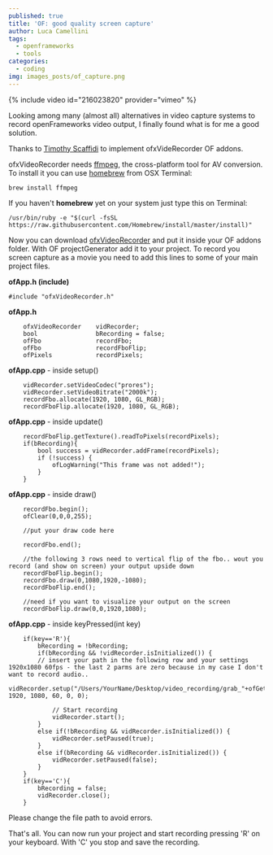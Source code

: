 ```yaml
---
published: true
title: 'OF: good quality screen capture'
author: Luca Camellini
tags:
  - openframeworks
  - tools
categories:
  - coding
img: images_posts/of_capture.png
---
```

{% include video id="216023820" provider="vimeo" %}

Looking among many (almost all) alternatives in video capture systems to record openFrameworks video output, I finally found what is for me a good solution.

Thanks to [Timothy Scaffidi](https://github.com/timscaffidi) to implement ofxVideRecorder OF addons.

ofxVideoRecorder needs [ffmpeg](http://ffmpeg.org), the cross-platform tool for AV conversion. To install it you can use [homebrew](https://brew.sh) from OSX Terminal:

```
brew install ffmpeg
```

If you haven't **homebrew** yet on your system just type this on Terminal:

```
/usr/bin/ruby -e "$(curl -fsSL https://raw.githubusercontent.com/Homebrew/install/master/install)"
```

Now you can download [ofxVideoRecorder](https://github.com/timscaffidi/ofxVideoRecorder) and put it inside your OF addons folder. With OF projectGenerator add it to your project.
To record you screen capture as a movie you need to add this lines to some of your main project files.

**ofApp.h (include)**
```
#include "ofxVideoRecorder.h"
```

**ofApp.h**
```
    ofxVideoRecorder    vidRecorder;
    bool 				bRecording = false;
    ofFbo 				recordFbo;
    ofFbo 				recordFboFlip;
    ofPixels 			recordPixels;
```


**ofApp.cpp** - inside setup()
```
    vidRecorder.setVideoCodec("prores");
    vidRecorder.setVideoBitrate("2000k");
    recordFbo.allocate(1920, 1080, GL_RGB);
    recordFboFlip.allocate(1920, 1080, GL_RGB);
```


**ofApp.cpp** - inside update()
```
    recordFboFlip.getTexture().readToPixels(recordPixels);
    if(bRecording){
        bool success = vidRecorder.addFrame(recordPixels);
        if (!success) {
            ofLogWarning("This frame was not added!");
        }
    }
```


**ofApp.cpp** - inside draw()
```
    recordFbo.begin();
    ofClear(0,0,0,255);

	//put your draw code here
    
    recordFbo.end();
    
    //the following 3 rows need to vertical flip of the fbo.. wout you record (and show on screen) your output upside down
    recordFboFlip.begin();
    recordFbo.draw(0,1080,1920,-1080);
    recordFboFlip.end();
    
    //need if you want to visualize your output on the screen
    recordFboFlip.draw(0,0,1920,1080);
```


**ofApp.cpp** - inside keyPressed(int key)
```
	if(key=='R'){
        bRecording = !bRecording;
        if(bRecording && !vidRecorder.isInitialized()) {
        // insert your path in the following row and your settings 1920x1080 60fps - the last 2 parms are zero because in my case I don't want to record audio..
 vidRecorder.setup("/Users/YourName/Desktop/video_recording/grab_"+ofGetTimestampString()+".mov", 1920, 1080, 60, 0, 0);
                       
            // Start recording
            vidRecorder.start();
        }
        else if(!bRecording && vidRecorder.isInitialized()) {
            vidRecorder.setPaused(true);
        }
        else if(bRecording && vidRecorder.isInitialized()) {
            vidRecorder.setPaused(false);
        }
    }
    if(key=='C'){
        bRecording = false;
        vidRecorder.close();
    }
```

Please change the file path to avoid errors.

That's all. You can now run your project and start recording pressing 'R' on your keyboard. With 'C' you stop and save the recording.

